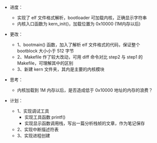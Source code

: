 
- 进度：
    + 实现了 elf 文件格式解析，bootloader 可加载内核，正确显示字符串
    + 内核入口函数为 kern_init()，加载位置为 0x10000 (1M内存以后)

- 更改：
    + 1、bootmain() 函数，加入了解析 elf 文件格式的代码，保证整个 bootblock 大小小于 512 字节
    + 2、Makefile 作了较大改动，可用 diff 命令对比 step2 与 step1 的 Makefile，可理解其中的区别
    + 3、新建 kern 文件夹，其内是主要的内核模块

- 思考：
    + 内核加载到 1M 内存以后，是否造成低于 0x10000 地址的内存的浪费？

- 计划：
    + 1、实现调试工具
        + 实现工具函数 printf()
        + 实现显示函数调用栈，写出一篇分析栈帧的文章，作为笔记保存
    + 2、实现中断描述符表
    + 3、实现进程创建